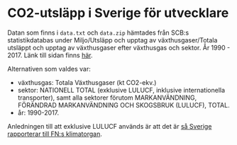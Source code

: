 # CO2-utsläpp i Sverige för utvecklare
Datan som finns i `data.txt` och `data.zip` hämtades från SCB:s statistikdatabas under Miljo/Utsläpp och upptag av växthusgaser/Totala utsläppt och upptag av växthusgaser efter växthusgas och sektor. År 1990 - 2017. Länk till sidan finns [här](http://www.statistikdatabasen.scb.se/pxweb/sv/ssd/START__MI__MI0107/TotaltUtslappN/).

Alternativen som valdes var:
- växthusgas: Totala Växthusgaser (kt CO2-ekv.)
- sektor: NATIONELL TOTAL (exklusive LULUCF, inklusive internationella transporter), samt alla sektorer förutom MARKANVÄNDNING, FÖRÄNDRAD MARKANVÄNDNING OCH SKOGSBRUK (LULUCF), TOTAL.
- år: 1990-2017.

Anledningen till att exklusive LULUCF används är att det är [så Sverige rapporterar till FN:s klimatorgan](https://www.scb.se/contentassets/7bee1820d3d5403ea361ad5f2c4f840e/mi0107_kd_2017_ag_181212.pdf).


